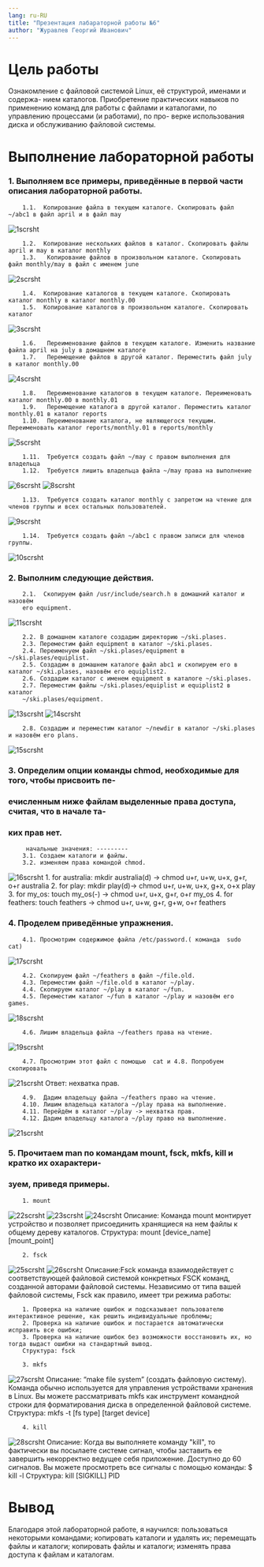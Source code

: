 ```yaml
---
lang: ru-RU
title: "Презентация лабараторной работы №6"
author: "Журавлев Георгий Иванович"
---
```


# Цель работы
Ознакомление с файловой системой Linux, её структурой, именами и содержа-
нием каталогов. Приобретение практических навыков по применению команд для
работы с файлами и каталогами, по управлению процессами (и работами), по про-
верке использования диска и обслуживанию файловой системы.


# Выполнение лабораторной работы

### 1. Выполняем все примеры, приведённые в первой части описания лабораторной работы.
        1.1.  Копирование файла в текущем каталоге. Скопировать файл ~/abc1 в файл april и в файл may
![1scrsht](screens/1.jpg)

        1.2.  Копирование нескольких файлов в каталог. Скопировать файлы april и may в каталог monthly
        1.3.   Копирование файлов в произвольном каталоге. Скопировать файл monthly/may в файл с именем june
![2scrsht](screens/2.jpg)

        1.4.  Копирование каталогов в текущем каталоге. Скопировать каталог monthly в каталог monthly.00
        1.5.  Копирование каталогов в произвольном каталоге. Скопировать каталог
![3scrsht](screens/3.jpg)

        1.6.   Переименование файлов в текущем каталоге. Изменить название файла april на july в домашнем каталоге
        1.7.   Перемещение файлов в другой каталог. Переместить файл july в каталог monthly.00  
![4scrsht](screens/4.jpg)

        1.8.   Переименование каталогов в текущем каталоге. Переименовать каталог monthly.00 в monthly.01
        1.9.   Перемещение каталога в другой каталог. Переместить каталог monthly.01 в каталог reports
        1.10.  Переименование каталога, не являющегося текущим. Переименовать каталог reports/monthly.01 в reports/monthly
![5scrsht](screens/5.jpg)

        1.11.  Требуется создать файл ~/may с правом выполнения для владельца
        1.12.  Требуется лишить владельца файла ~/may права на выполнение
![6scrsht](screens/6.jpg)
![8scrsht](screens/8.jpg)

        1.13.  Требуется создать каталог monthly с запретом на чтение для членов группы и всех остальных пользователей.
![9scrsht](screens/9.jpg)

        1.14.  Требуется создать файл ~/abc1 с правом записи для членов группы.
![10scrsht](screens/10.jpg)

### 2. Выполним следующие действия.

        2.1.  Скопируем файл /usr/include/search.h в домашний каталог и назовём
        его equipment.
![11scrsht](screens/11.jpg)

        2.2. В домашнем каталоге создадим директорию ~/ski.plases.
        2.3. Переместим файл equipment в каталог ~/ski.plases.
        2.4. Переименуем файл ~/ski.plases/equipment в ~/ski.plases/equiplist.
        2.5. Создадим в домашнем каталоге файл abc1 и скопируем его в каталог ~/ski.plases, назовём его equiplist2.
        2.6. Создадим каталог с именем equipment в каталоге ~/ski.plases.
        2.7. Переместим файлы ~/ski.plases/equiplist и equiplist2 в каталог
        ~/ski.plases/equipment.
![13scrsht](screens/13.jpg)
![14scrsht](screens/14.jpg)

        2.8. Создадим и переместим каталог ~/newdir в каталог ~/ski.plases и назовём его plans.
![15scrsht](screens/15.jpg)

### 3. Определим опции команды chmod, необходимые для того, чтобы присвоить пе-
###    ечисленным ниже файлам выделенные права доступа, считая, что в начале та-
###    ких прав нет.
         начальные значения: ---------
        3.1. Создаем каталоги и файлы.
        3.2. изменяем права командой chmod.
![16scrsht](screens/16.jpg)
        1. for australia: mkdir australia(d) -> chmod u+r, u+w, u+x, g+r, o+r australia
        2. for play: mkdir play(d)-> chmod u+r, u+w, u+x, g+x, o+x play
        3. for my_os: touch my_os(-) -> chmod u+r, u+x, g+r, o+r my_os
        4. for feathers: touch feathers -> chmod u+r, u+w, g+r, g+w, o+r feathers

### 4. Проделем приведённые упражнения.
        4.1. Просмотрим содержимое файла /etc/password.( команда  sudo cat)
![17scrsht](screens/17.jpg)

        4.2. Скопируем файл ~/feathers в файл ~/file.old.
        4.3. Переместим файл ~/file.old в каталог ~/play.
        4.4. Скопируем каталог ~/play в каталог ~/fun.
        4.5. Переместим каталог ~/fun в каталог ~/play и назовём его games.
![18scrsht](screens/18.jpg)

        4.6. Лишим владельца файла ~/feathers права на чтение.
![19scrsht](screens/19.jpg)

        4.7. Просмотрим этот файл с помощью  cat и 4.8. Попробуем скопировать
![21scrsht](screens/21.jpg)
        Ответ: нехватка прав.

        4.9.  Дадим владельцу файла ~/feathers право на чтение.
        4.10. Лишим владельца каталога ~/play права на выполнение.
        4.11. Перейдём в каталог ~/play -> нехватка прав.
        4.12. Дадим владельцу каталога ~/play право на выполнение.
![21scrsht](screens/21.jpg)

### 5. Прочитаем man по командам mount, fsck, mkfs, kill и кратко их охарактери-
###    зуем, приведя примеры.

        1. mount
![22scrsht](screens/22.jpg)
![23scrsht](screens/23.jpg)
![24scrsht](screens/24.jpg)
        Описание: Команда mount монтирует устройство и позволяет присоединить хранящиеся на нем файлы к общему дереву каталогов.
        Структура: mount [device_name] [mount_point]

        2. fsck
![25scrsht](screens/25.jpg)
![26scrsht](screens/26.jpg)
        Описание:Fsck команда взаимодействует с соответствующей файловой системой конкретных FSCK команд, созданной авторами файловой системы. Независимо от типа вашей файловой системы, Fsck как правило, имеет три режима работы:

        1. Проверка на наличие ошибок и подсказывает пользователю интерактивное решение, как решить индивидуальные проблемы;
        2. Проверка на наличие ошибок и постарается автоматически исправить все ошибки;
        3. Проверка на наличие ошибок без возможности восстановить их, но тогда выдаст ошибки на стандартный вывод.
        Структура: fsck

        3. mkfs
![27scrsht](screens/27.jpg)
        Описание: “make file system” (создать файловую систему). Команда обычно используется для управления устройствами хранения в Linux. Вы можете рассматривать mkfs как инструмент командной строки для форматирования диска в определенной файловой системе.
        Структура: mkfs -t [fs type] [target device]

        4. kill
![28scrsht](screens/28.jpg)
        Описание: Когда вы выполняете команду "kill", то фактически вы посылаете системе сигнал, чтобы заставить ее завершить некорректно ведущее себя приложение. Доступно до 60 сигналов.
        Вы можете просмотреть все сигналы с помощью команды: $ kill -l
        Структура: kill [SIGKILL] PID

# Вывод
Благодаря этой лабораторной работе, я научился: пользоваться некоторыми командами; копировать каталоги и удалять их; перемещать файлы и каталоги; копировать файлы и каталоги;  изменять права доступа к файлам и каталогам.
